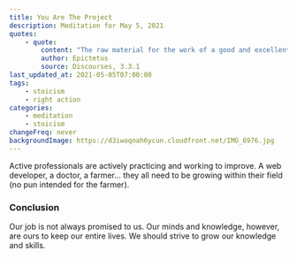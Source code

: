 ```yaml
---
title: You Are The Project
description: Meditation for May 5, 2021
quotes:
    - quote:
        content: "The raw material for the work of a good and excellent person is their own guiding reason, the body is that of the doctor and the physical trainer, and the farm the farmer's."
        author: Epictetus
        source: Discourses, 3.3.1
last_updated_at: 2021-05-05T07:00:00
tags:
    - stoicism
    - right action
categories:
    - meditation
    - stoicism
changeFreq: never
backgroundImage: https://d3iwoqnah6ycun.cloudfront.net/IMG_6976.jpg
---
```


Active professionals are actively practicing and working to improve. A web developer, a doctor, a farmer... they all 
need to be growing within their field (no pun intended for the farmer).

### Conclusion

Our job is not always promised to us. Our minds and knowledge, however, are ours to keep our entire lives. We should 
strive to grow our knowledge and skills.
